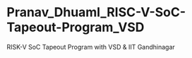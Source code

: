# Pranav_Dhuaml_RISC-V-SoC-Tapeout-Program_VSD
RISK-V SoC Tapeout Program with VSD &amp; IIT Gandhinagar

